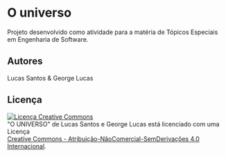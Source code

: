 # O universo
Projeto desenvolvido como atividade para a matéria de Tópicos Especiais em Engenharia de Software.

## Autores
Lucas Santos & George Lucas

## Licença
<a rel="license" href="http://creativecommons.org/licenses/by-nc-nd/4.0/"><img alt="Licença Creative Commons" style="border-width:0" src="https://i.creativecommons.org/l/by-nc-nd/4.0/88x31.png" /></a><br /><span xmlns:dct="http://purl.org/dc/terms/" property="dct:title">"O UNIVERSO"</span> de <span xmlns:cc="http://creativecommons.org/ns#" property="cc:attributionName">Lucas Santos e George Lucas</span> está licenciado com uma Licença <a rel="license" href="http://creativecommons.org/licenses/by-nc-nd/4.0/"><br>Creative Commons - Atribuição-NãoComercial-SemDerivações 4.0 Internacional</a>.